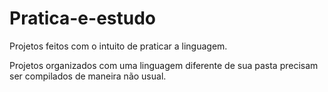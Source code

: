 # Pratica-e-estudo
Projetos feitos com o intuito de praticar a linguagem.

Projetos organizados com uma linguagem diferente de sua pasta precisam ser compilados de maneira não usual.
